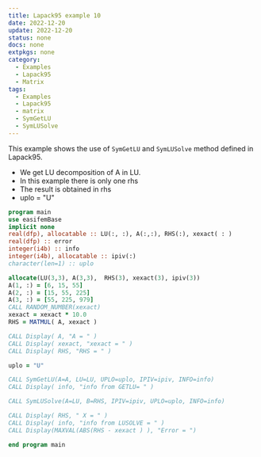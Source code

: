 ```yaml
---
title: Lapack95 example 10
date: 2022-12-20
update: 2022-12-20
status: none
docs: none
extpkgs: none
category:
  - Examples
  - Lapack95
  - Matrix
tags:
  - Examples
  - Lapack95
  - matrix
  - SymGetLU
  - SymLUSolve
---
```


This example shows the use of `SymGetLU`  and `SymLUSolve` method defined in Lapack95.

- We get LU decomposition of A in LU.
- In this example there is only one rhs
- The result is obtained in rhs
- uplo = "U"

```fortran
program main
use easifemBase
implicit none
real(dfp), allocatable :: LU(:, :), A(:,:), RHS(:), xexact( : )
real(dfp) :: error
integer(i4b) :: info
integer(i4b), allocatable :: ipiv(:)
character(len=1) :: uplo

allocate(LU(3,3), A(3,3),  RHS(3), xexact(3), ipiv(3))
A(1, :) = [6, 15, 55]
A(2, :) = [15, 55, 225]
A(3, :) = [55, 225, 979]
CALL RANDOM_NUMBER(xexact)
xexact = xexact * 10.0
RHS = MATMUL( A, xexact )

CALL Display( A, "A = " )
CALL Display( xexact, "xexact = " )
CALL Display( RHS, "RHS = " )

uplo = "U"

CALL SymGetLU(A=A, LU=LU, UPLO=uplo, IPIV=ipiv, INFO=info)
CALL Display( info, "info from GETLU= " )

CALL SymLUSolve(A=LU, B=RHS, IPIV=ipiv, UPLO=uplo, INFO=info)

CALL Display( RHS, " X = " )
CALL Display( info, "info from LUSOLVE = " )
CALL Display(MAXVAL(ABS(RHS - xexact ) ), "Error = ")

end program main
```
